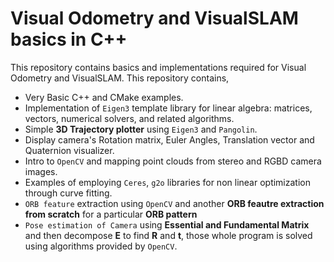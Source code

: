 # Visual Odometry and VisualSLAM basics in C++
This repository contains basics and implementations required for Visual Odometry and VisualSLAM. This repository contains,
- Very Basic C++ and CMake examples.
- Implementation of ```Eigen3``` template library for linear algebra: matrices, vectors, numerical solvers, and related algorithms.
- Simple **3D Trajectory plotter** using ```Eigen3``` and ```Pangolin```.
- Display camera's Rotation matrix, Euler Angles, Translation vector and Quaternion visualizer.
- Intro to ```OpenCV``` and mapping point clouds from stereo and RGBD camera images.
- Examples of employing ```Ceres```, ```g2o``` libraries for non linear optimization through curve fitting.
- ```ORB feature``` extraction using ```OpenCV``` and another **ORB feautre extraction from scratch** for a particular **ORB pattern**
- ```Pose estimation of Camera``` using **Essential and Fundamental Matrix** and then decompose **E** to find **R** and **t**, those whole program is solved using algorithms provided by ```OpenCV```.